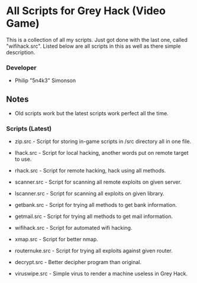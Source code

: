 # All Scripts for Grey Hack (Video Game)

This is a collection of all my scripts. Just got done with the last one,
called "wifihack.src". Listed below are all scripts in this as well as there
simple description.

### Developer

 - Philip "5n4k3" Simonson

## Notes

 - Old scripts work but the latest scripts work perfect all the time.

### Scripts (Latest)

 - zip.src - Script for storing in-game scripts in /src directory all in one file.

 - lhack.src - Script for local hacking, another words put on remote target to use.

 - rhack.src - Script for remote hacking, hack using all methods.

 - scanner.src - Script for scanning all remote exploits on given server.

 - lscanner.src - Script for scanning all exploits on given library.

 - getbank.src - Script for trying all methods to get bank information.

 - getmail.src - Script for trying all methods to get mail information.

 - wifihack.src - Script for automated wifi hacking.

 - xmap.src - Script for better nmap.

 - routernuke.src - Script for trying all exploits against given router.

 - decrypt.src - Better decipher program than original.

 - viruswipe.src - Simple virus to render a machine useless in Grey Hack.

